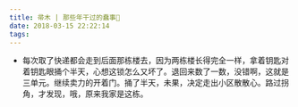 ```yaml
---
title: 帚木 | 那些年干过的蠢事🤦‍
date: 2018-03-15 22:22:14
tags:
---
```

* 每次取了快递都会走到后面那栋楼去，因为两栋楼长得完全一样，拿着钥匙对着钥匙眼捅个半天，心想这锁怎么又坏了。退回来数了一数，没错啊，这就是三单元。继续卖力的开着门。捅了半天，未果，决定走出小区散散心。路过拐角，才发现，哦，原来我家是这栋。